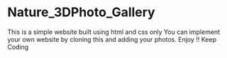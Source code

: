 # Nature_3DPhoto_Gallery
This is a simple website built using html and css only 
You can implement your own website by cloning this and adding your photos.
Enjoy !! Keep Coding 
